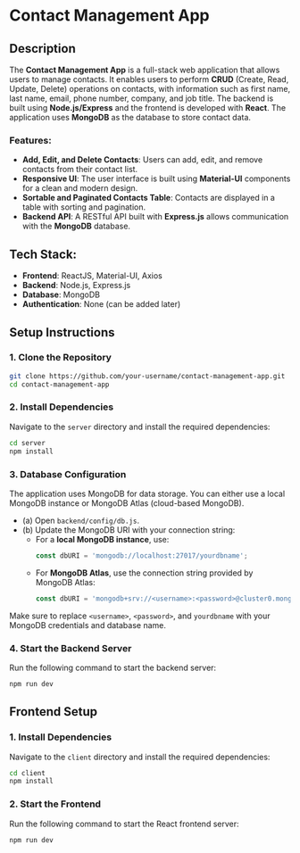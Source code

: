 
# Contact Management App

## Description
The **Contact Management App** is a full-stack web application that allows users to manage contacts. It enables users to perform **CRUD** (Create, Read, Update, Delete) operations on contacts, with information such as first name, last name, email, phone number, company, and job title. The backend is built using **Node.js/Express** and the frontend is developed with **React**. The application uses **MongoDB** as the database to store contact data.

### Features:
- **Add, Edit, and Delete Contacts**: Users can add, edit, and remove contacts from their contact list.
- **Responsive UI**: The user interface is built using **Material-UI** components for a clean and modern design.
- **Sortable and Paginated Contacts Table**: Contacts are displayed in a table with sorting and pagination.
- **Backend API**: A RESTful API built with **Express.js** allows communication with the **MongoDB** database.

## Tech Stack:
- **Frontend**: ReactJS, Material-UI, Axios
- **Backend**: Node.js, Express.js
- **Database**: MongoDB
- **Authentication**: None (can be added later)
  
## Setup Instructions

### 1. Clone the Repository

```bash
git clone https://github.com/your-username/contact-management-app.git
cd contact-management-app
```


### 2. Install Dependencies


Navigate to the `server` directory and install the required dependencies:

```bash
cd server
npm install
```



### 3. Database Configuration

The application uses MongoDB for data storage. You can either use a local MongoDB instance or MongoDB Atlas (cloud-based MongoDB).

- (a) Open `backend/config/db.js`.
- (b) Update the MongoDB URI with your connection string:
   - For a **local MongoDB instance**, use:
     ```javascript
     const dbURI = 'mongodb://localhost:27017/yourdbname';
     ```
   - For **MongoDB Atlas**, use the connection string provided by MongoDB Atlas:
     ```javascript
     const dbURI = 'mongodb+srv://<username>:<password>@cluster0.mongodb.net/yourdbname';
     ```

Make sure to replace `<username>`, `<password>`, and `yourdbname` with your MongoDB credentials and database name.




### 4. Start the Backend Server

Run the following command to start the backend server:

```bash
npm run dev
```



## Frontend Setup

### 1. Install Dependencies

Navigate to the `client` directory and install the required dependencies:

```bash
cd client
npm install
```
### 2. Start the Frontend

Run the following command to start the React frontend server:

```bash
npm run dev
```

